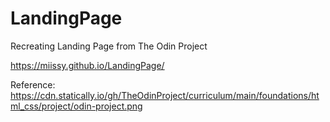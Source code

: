 # LandingPage
Recreating Landing Page from The Odin Project

https://miissy.github.io/LandingPage/

Reference:
https://cdn.statically.io/gh/TheOdinProject/curriculum/main/foundations/html_css/project/odin-project.png